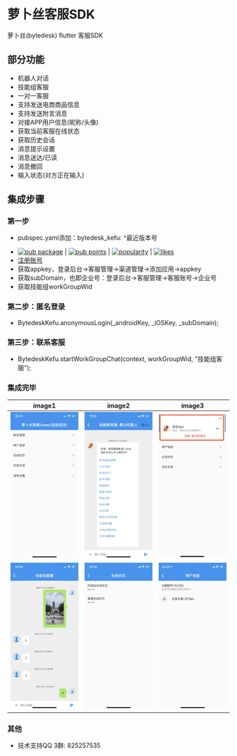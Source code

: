 # 萝卜丝客服SDK

萝卜丝(bytedesk) flutter 客服SDK

## 部分功能

- 机器人对话
- 技能组客服
- 一对一客服
- 支持发送电商商品信息
- 支持发送附言消息
- 对接APP用户信息(昵称/头像)
- 获取当前客服在线状态
- 获取历史会话
- 消息提示设置
- 消息送达/已读
- 消息撤回
- 输入状态(对方正在输入)
<!-- - 提交工单 -->
<!-- - 意见反馈 -->

## 集成步骤

### 第一步

- pubspec.yaml添加：bytedesk_kefu: ^最近版本号
<!-- - 最新版本：[![Pub](https://img.shields.io/pub/v/bytedesk_kefu.svg)](https://pub.dev/packages/bytedesk_kefu) -->
- [![pub package](https://img.shields.io/pub/v/bytedesk_kefu.svg)](https://pub.dev/packages/bytedesk_kefu) | [![pub points](https://badges.bar/bytedesk_kefu/pub%20points)](https://pub.dev/packages/bytedesk_kefu/score) | [![popularity](https://badges.bar/bytedesk_kefu/popularity)](https://pub.dev/packages/bytedesk_kefu/score) | [![likes](https://badges.bar/bytedesk_kefu/likes)](https://pub.dev/packages/bytedesk_kefu/score)
- [注册账号](https://www.bytedesk.com/antv/user/login)
- 获取appkey，登录后台->客服管理->渠道管理->添加应用->appkey
- 获取subDomain，也即企业号：登录后台->客服管理->客服账号->企业号
- 获取技能组workGroupWid

### 第二步：匿名登录

- BytedeskKefu.anonymousLogin(_androidKey, _iOSKey, _subDomain);

### 第三步：联系客服

- BytedeskKefu.startWorkGroupChat(context, workGroupWid, "技能组客服");

### 集成完毕

| image1 | image2 | image3 |
| :----------: | :----------: | :----------: |
| <img src="./home.jpeg" width="250"> | <img src="./robot.jpeg" width="250"> | <img src="./notice.jpeg" width="250"> |
| <img src="./chat.jpeg" width="250"> | <img src="./status.jpeg" width="250"> |<img src="./userinfo.jpeg" width="250"> |

### 其他

- 技术支持QQ 3群: 825257535
